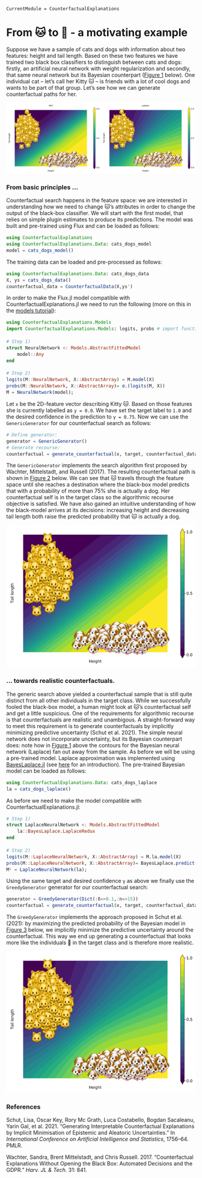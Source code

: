 ``` @meta
CurrentModule = CounterfactualExplanations
```

# From 🐱 to 🐶 - a motivating example

Suppose we have a sample of cats and dogs with information about two features: height and tail length. Based on these two features we have trained two black box classifiers to distinguish between cats and dogs: firstly, an artificial neural network with weight regularization and secondly, that same neural network but its Bayesian counterpart ([Figure 1](#fig-predictive) below). One individual cat – let’s call her Kitty 🐱 – is friends with a lot of cool dogs and wants to be part of that group. Let’s see how we can generate counterfactual paths for her.

![Figure 1: Classification for toy dataset of cats and dogs. The contour indicates confidence in predicted labels. Left: MLP with weight regularization. Right: That same MLP, but with Laplace approximation for posterior predictive.](www/predictive.png)

### From basic principles …

Counterfactual search happens in the feature space: we are interested in understanding how we need to change 🐱’s attributes in order to change the output of the black-box classifier. We will start with the first model, that relies on simple plugin estimates to produce its predictions. The model was built and pre-trained using Flux and can be loaded as follows:

``` julia
using CounterfactualExplanations
using CounterfactualExplanations.Data: cats_dogs_model
model = cats_dogs_model()
```

The training data can be loaded and pre-processed as follows:

``` julia
using CounterfactualExplanations.Data: cats_dogs_data
X, ys = cats_dogs_data()
counterfactual_data = CounterfactualData(X,ys')
```

In order to make the Flux.jl model compatible with CounterfactualExplanations.jl we need to run the following (more on this in the [models tutorial](https://www.paltmeyer.com/CounterfactualExplanations.jl/dev/tutorials/models/)):

``` julia
using CounterfactualExplanations.Models
import CounterfactualExplanations.Models: logits, probs # import functions in order to extend

# Step 1)
struct NeuralNetwork <: Models.AbstractFittedModel
    model::Any
end

# Step 2)
logits(M::NeuralNetwork, X::AbstractArray) = M.model(X)
probs(M::NeuralNetwork, X::AbstractArray)= σ.(logits(M, X))
M = NeuralNetwork(model);
```

Let `x` be the 2D-feature vector describing Kitty 🐱. Based on those features she is currently labelled as `y = 0.0`. We have set the target label to `1.0` and the desired confidence in the prediction to `γ = 0.75`. Now we can use the `GenericGenerator` for our counterfactual search as follows:

``` julia
# Define generator:
generator = GenericGenerator()
# Generate recourse:
counterfactual = generate_counterfactual(x, target, counterfactual_data, M, generator)
```

The `GenericGenerator` implements the search algorithm first proposed by Wachter, Mittelstadt, and Russell (2017). The resulting counterfactual path is shown in [Figure 2](#fig-recourse-mlp) below. We can see that 🐱 travels through the feature space until she reaches a destination where the black-box model predicts that with a probability of more than 75% she is actually a dog. Her counterfactual self is in the target class so the algorithmic recourse objective is satisfied. We have also gained an intuitive understanding of how the black-model arrives at its decisions: increasing height and decreasing tail length both raise the predicted probability that 🐱 is actually a dog.

![Figure 2: Classification for toy dataset of cats and dogs. The contour indicates confidence in predicted labels. Left: MLP with weight regularization. Right: That same MLP, but with Laplace approximation for posterior predictive.](www/recourse_mlp.gif)

### … towards realistic counterfactuals.

The generic search above yielded a counterfactual sample that is still quite distinct from all other individuals in the target class. While we successfully fooled the black-box model, a human might look at 🐱’s counterfactual self and get a little suspicious. One of the requirements for algorithmic recourse is that counterfactuals are realistic and unambigous. A straight-forward way to meet this requirement is to generate counterfactuals by implicitly minimizing predictive uncertainty (Schut et al. 2021). The simple neural network does not incorporate uncertainty, but its Bayesian counterpart does: note how in [Figure 1](#fig-predictive) above the contours for the Bayesian neural network (Laplace) fan out away from the sample. As before we will be using a pre-trained model. Laplace approximation was implemented using [BayesLaplace.jl](https://www.paltmeyer.com/BayesLaplace.jl/dev/) (see [here](https://towardsdatascience.com/go-deep-but-also-go-bayesian-ab25efa6f7b) for an introduction). The pre-trained Bayesian model can be loaded as follows:

``` julia
using CounterfactualExplanations.Data: cats_dogs_laplace
la = cats_dogs_laplace()
```

As before we need to make the model compatible with CounterfactualExplanations.jl:

``` julia
# Step 1)
struct LaplaceNeuralNetwork <: Models.AbstractFittedModel
    la::BayesLaplace.LaplaceRedux
end

# Step 2)
logits(M::LaplaceNeuralNetwork, X::AbstractArray) = M.la.model(X)
probs(M::LaplaceNeuralNetwork, X::AbstractArray)= BayesLaplace.predict(M.la, X)
Mᴸ = LaplaceNeuralNetwork(la);
```

Using the same target and desired confidence `γ` as above we finally use the `GreedyGenerator` generator for our counterfactual search:

``` julia
generator = GreedyGenerator(Dict(:δ=>0.1,:n=>15))
counterfactual = generate_counterfactual(x, target, counterfactual_data, M, generator)
```

The `GreedyGenerator` implements the approach proposed in Schut et al. (2021): by maximizing the predicted probability of the Bayesian model in [Figure 3](#fig-recourse-laplace) below, we implicitly minimize the predictive uncertainty around the counterfactual. This way we end up generating a counterfactual that looks more like the individuals 🐶 in the target class and is therefore more realistic.

![Figure 3: Classification for toy dataset of cats and dogs. The contour indicates confidence in predicted labels. Left: MLP with weight regularization. Right: That same MLP, but with Laplace approximation for posterior predictive.](www/recourse_laplace.gif)

### References

Schut, Lisa, Oscar Key, Rory Mc Grath, Luca Costabello, Bogdan Sacaleanu, Yarin Gal, et al. 2021. “Generating Interpretable Counterfactual Explanations by Implicit Minimisation of Epistemic and Aleatoric Uncertainties.” In *International Conference on Artificial Intelligence and Statistics*, 1756–64. PMLR.

Wachter, Sandra, Brent Mittelstadt, and Chris Russell. 2017. “Counterfactual Explanations Without Opening the Black Box: Automated Decisions and the GDPR.” *Harv. JL & Tech.* 31: 841.
